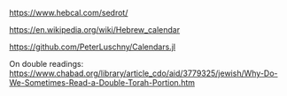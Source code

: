 

https://www.hebcal.com/sedrot/

https://en.wikipedia.org/wiki/Hebrew_calendar

https://github.com/PeterLuschny/Calendars.jl


On double readings:
https://www.chabad.org/library/article_cdo/aid/3779325/jewish/Why-Do-We-Sometimes-Read-a-Double-Torah-Portion.htm

